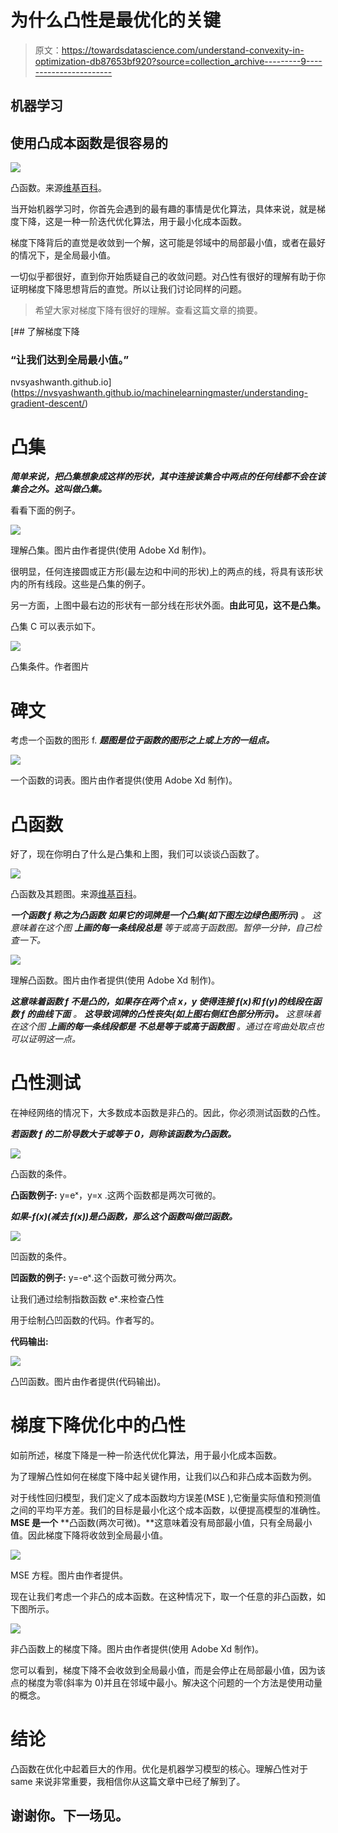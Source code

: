 # 为什么凸性是最优化的关键

> 原文：<https://towardsdatascience.com/understand-convexity-in-optimization-db87653bf920?source=collection_archive---------9----------------------->

## 机器学习

## 使用凸成本函数是很容易的

![](img/b674875529677ca0b91dc2c71e930433.png)

凸函数。来源[维基百科](https://en.wikipedia.org/wiki/Convex_function)。

当开始机器学习时，你首先会遇到的最有趣的事情是优化算法，具体来说，就是梯度下降，这是一种一阶迭代优化算法，用于最小化成本函数。

梯度下降背后的直觉是收敛到一个解，这可能是邻域中的局部最小值，或者在最好的情况下，是全局最小值。

一切似乎都很好，直到你开始质疑自己的收敛问题。对凸性有很好的理解有助于你证明梯度下降思想背后的直觉。所以让我们讨论同样的问题。

> 希望大家对梯度下降有很好的理解。查看这篇文章的摘要。

[](https://nvsyashwanth.github.io/machinelearningmaster/understanding-gradient-descent/) [## 了解梯度下降

### “让我们达到全局最小值。”

nvsyashwanth.github.io](https://nvsyashwanth.github.io/machinelearningmaster/understanding-gradient-descent/) 

# 凸集

***简单来说，把凸集想象成这样的形状，其中连接该集合中两点的任何线都不会在该集合之外。这叫做凸集。***

看看下面的例子。

![](img/6034f376cdedf3e13485f216d68c17a5.png)

理解凸集。图片由作者提供(使用 Adobe Xd 制作)。

很明显，任何连接圆或正方形(最左边和中间的形状)上的两点的线，将具有该形状内的所有线段。这些是凸集的例子。

另一方面，上图中最右边的形状有一部分线在形状外面。**由此可见，这不是凸集。**

凸集 C 可以表示如下。

![](img/394826930af554c289d8486340376e5b.png)

凸集条件。作者图片

# 碑文

考虑一个函数的图形 f.
***题图是位于函数的图形之上或上方的一组点。***

![](img/06a938401b3d7d8bec9f325cc445007f.png)

一个函数的词表。图片由作者提供(使用 Adobe Xd 制作)。

# 凸函数

好了，现在你明白了什么是凸集和上图，我们可以谈谈凸函数了。

![](img/bca48c62f7cac5f3f3c1d9edf1dfd870.png)

凸函数及其题图。来源[维基百科](https://en.wikipedia.org/wiki/Convex_function)。

***一个函数 f 称之为凸函数*** ***如果它的词牌是一个凸集(如下图左边绿色图所示)*** *。
这意味着在这个图* ***上画的每一条线段总是*** *等于或高于函数图。暂停一分钟，自己检查一下。*

![](img/ac70358b9bab9856f6cdeffb8549eedb.png)

理解凸函数。图片由作者提供(使用 Adobe Xd 制作)。

***这意味着函数 f 不是凸的，如果存在两个点 x，y 使得连接 f(x)和 f(y)的线段在函数 f 的曲线下面*** *。* ***这导致词牌的凸性丧失(如上图右侧红色部分所示)。*** *这意味着在这个图* ***上画的每一条线段都是*** ***不总是等于或高于函数图*** *。通过在弯曲处取点也可以证明这一点。*

# 凸性测试

在神经网络的情况下，大多数成本函数是非凸的。因此，你必须测试函数的凸性。

***若函数 f 的二阶导数大于或等于 0，则称该函数为凸函数。***

![](img/e1af934ec3344da85a3cc56368faa826.png)

凸函数的条件。

**凸函数例子:** y=eˣ，y=x .这两个函数都是两次可微的。

***如果-f(x)(减去 f(x))是凸函数，那么这个函数叫做凹函数。***

![](img/9f58974bc630b959ac048963ab60209c.png)

凹函数的条件。

**凹函数的例子:** y=-eˣ.这个函数可微分两次。

让我们通过绘制指数函数 eˣ.来检查凸性

用于绘制凸凹函数的代码。作者写的。

**代码输出:**

![](img/b7f04167117d7fe4caa163615c040a47.png)

凸凹函数。图片由作者提供(代码输出)。

# 梯度下降优化中的凸性

如前所述，梯度下降是一种一阶迭代优化算法，用于最小化成本函数。

为了理解凸性如何在梯度下降中起关键作用，让我们以凸和非凸成本函数为例。

对于线性回归模型，我们定义了成本函数均方误差(MSE ),它衡量实际值和预测值之间的平均平方差。我们的目标是最小化这个成本函数，以便提高模型的准确性。 **MSE 是一个** **凸函数(两次可微)。**这意味着没有局部最小值，只有全局最小值。因此梯度下降将收敛到全局最小值。

![](img/9a822d21eec1a1d2cc28b2f8572891d2.png)

MSE 方程。图片由作者提供。

现在让我们考虑一个非凸的成本函数。在这种情况下，取一个任意的非凸函数，如下图所示。

![](img/2f8361954915d1e755835ec7ed5dc5fa.png)

非凸函数上的梯度下降。图片由作者提供(使用 Adobe Xd 制作)。

您可以看到，梯度下降不会收敛到全局最小值，而是会停止在局部最小值，因为该点的梯度为零(斜率为 0)并且在邻域中最小。解决这个问题的一个方法是使用动量的概念。

# 结论

凸函数在优化中起着巨大的作用。优化是机器学习模型的核心。理解凸性对于 same 来说非常重要，我相信你从这篇文章中已经了解到了。

## 谢谢你。下一场见。